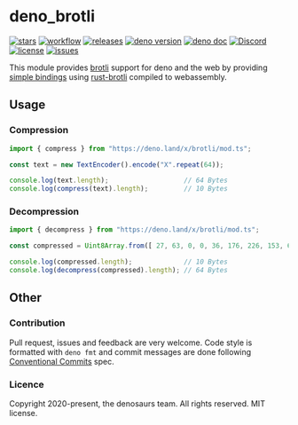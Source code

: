 # deno_brotli

[![stars](https://img.shields.io/github/stars/denosaurs/deno_brotli)](https://github.com/denosaurs/deno_brotli/stargazers)
[![workflow](https://img.shields.io/github/workflow/status/denosaurs/deno_brotli/ci)](https://github.com/denosaurs/deno_brotli/actions)
[![releases](https://img.shields.io/github/v/release/denosaurs/deno_brotli)](https://github.com/denosaurs/deno_brotli/releases/latest/)
[![deno version](https://img.shields.io/badge/deno-^1.0.2-informational)](https://github.com/denoland/deno)
[![deno doc](https://img.shields.io/badge/deno-doc-informational)](https://doc.deno.land/https/deno.land/x/deno_brotli/mod.ts)
[![Discord](https://img.shields.io/discord/713043818806509608)](https://discord.gg/shHG8vg)
[![license](https://img.shields.io/github/license/denosaurs/deno_brotli)](https://github.com/denosaurs/deno_brotli/blob/master/LICENSE)
[![issues](https://img.shields.io/github/issues/denosaurs/deno_brotli)](https://github.com/denosaurs/deno_brotli/issues)

This module provides [brotli](https://en.wikipedia.org/wiki/Brotli) support for deno and the web by providing [simple bindings](src/lib.rs) using [rust-brotli](https://github.com/dropbox/rust-brotli) compiled to webassembly.

## Usage

### Compression

```ts
import { compress } from "https://deno.land/x/brotli/mod.ts";

const text = new TextEncoder().encode("X".repeat(64));

console.log(text.length);                   // 64 Bytes
console.log(compress(text).length);         // 10 Bytes
```

### Decompression

```ts
import { decompress } from "https://deno.land/x/brotli/mod.ts";

const compressed = Uint8Array.from([ 27, 63, 0, 0, 36, 176, 226, 153, 64, 18 ]);

console.log(compressed.length);             // 10 Bytes
console.log(decompress(compressed).length); // 64 Bytes
```

## Other

### Contribution

Pull request, issues and feedback are very welcome. Code style is formatted with `deno fmt` and commit messages are done following [Conventional Commits](https://www.conventionalcommits.org/en/v1.0.0/) spec.

### Licence

Copyright 2020-present, the denosaurs team. All rights reserved. MIT license.
